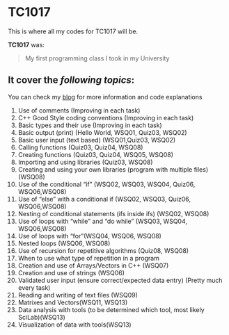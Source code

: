 # TC1017
This is where all my codes for TC1017 will be.

**TC1017** was:
> My first programming class I took in my University

## It cover the *following topics*:
You can check my [blog](https://luisapcblog.wordpress.com/) for more information and code explanations

1. Use of comments (Improving in each task)
2. C++ Good Style coding conventions (Improving in each task)
3. Basic types and their use (Improving in each task)
4. Basic output (print) (Hello World, WSQ01, Quiz03, WSQ02)
5. Basic user input (text based) (WSQ01,Quiz03, WSQ02)
6. Calling functions (Quiz03, Quiz04, WSQ08)
7. Creating functions (Quiz03, Quiz04, WSQ05, WSQ08)
8. Importing and using libraries (Quiz03, WSQ08) 
9. Creating and using your own libraries (program with multiple files)(WSQ08)
10. Use of the conditional “if” (WSQ02, WSQ03, WSQ04, Quiz06, WSQ06,WSQ08)
11. Use of “else” with a conditional if (WSQ02, WSQ03, Quiz06, WSQ06,WSQ08)
12. Nesting of conditional statements (ifs inside ifs) (WSQ02, WSQ08)
13. Use of loops with “while” and “do while” (WSQ03, WSQ04, WSQ06,WSQ08)
14. Use of loops with “for”(WSQ04, WSQ06, WSQ08)
15. Nested loops (WSQ06, WSQ08)
16. Use of recursion for repetitive algorithms (Quiz08, WSQ08)
17. When to use what type of repetition in a program
18. Creation and use of Arrays/Vectors in C++ (WSQ07)
19. Creation and use of strings (WSQ06)
20. Validated user input (ensure correct/expected data entry) (Pretty much every task)
21. Reading and writing of text files (WSQ09)
22. Matrixes and Vectors(WSQ11, WSQ13)
23. Data analysis with tools (to be determined which tool, most likely SciLab)(WSQ13)
24. Visualization of data with tools(WSQ13)
